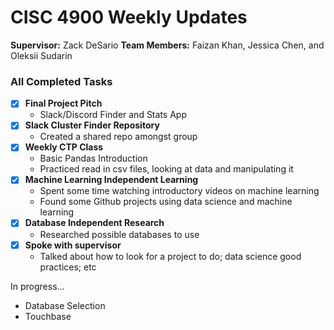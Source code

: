 # CISC 4900 Weekly Updates

**Supervisor:** Zack DeSario
**Team Members:** Faizan Khan, Jessica Chen, and Oleksii Sudarin 
### All Completed Tasks 
- [x] **Final Project Pitch**
    - Slack/Discord Finder and Stats App
- [x] **Slack Cluster Finder Repository**
    - Created a shared repo amongst group
- [x] **Weekly CTP Class**
    - Basic Pandas Introduction
    - Practiced read in csv files, looking at data and manipulating it
- [x] **Machine Learning Independent Learning**
    - Spent some time watching introductory videos on machine learning
    - Found some Github projects using data science and machine learning 
- [x] **Database Independent Research**
    - Researched possible databases to use
- [x] **Spoke with supervisor** 
    - Talked about how to look for a project to do; data science good practices; etc

In progress...
- Database Selection
- Touchbase



